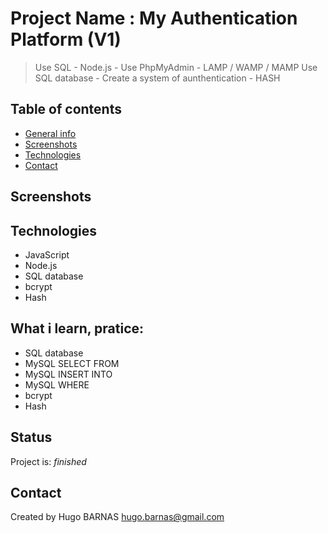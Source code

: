 # Project Name : My Authentication Platform (V1)
> Use SQL - 
> Node.js -
> Use PhpMyAdmin -
> LAMP / WAMP / MAMP
> Use SQL database -
> Create a system of aunthentication -
> HASH

## Table of contents
* [General info](#general-info)
* [Screenshots](#screenshots)
* [Technologies](#Technologies)
* [Contact](#contact)


## Screenshots


## Technologies

* JavaScript
* Node.js
* SQL database
* bcrypt 
* Hash

## What i learn, pratice: 
<ul>
 <li>SQL database
 <li>MySQL SELECT FROM
 <li>MySQL INSERT INTO
 <li>MySQL WHERE 
 <li>bcrypt
 <li>Hash
</ul>
 
## Status
Project is:  _finished_

## Contact
Created by Hugo BARNAS
hugo.barnas@gmail.com

